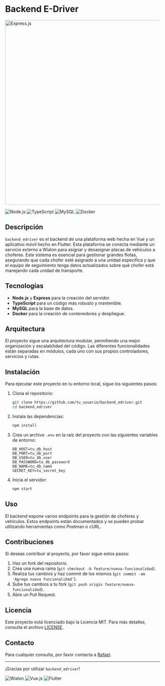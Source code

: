 # Backend E-Driver

<img src="https://img.shields.io/badge/Express.js-000000?style=for-the-badge&logo=express&logoColor=white" alt="Express.js" width="600"/>

![Node.js](https://img.shields.io/badge/Node.js-339933?style=for-the-badge&logo=nodedotjs&logoColor=white)
![TypeScript](https://img.shields.io/badge/TypeScript-3178C6?style=for-the-badge&logo=typescript&logoColor=white)
![MySQL](https://img.shields.io/badge/MySQL-4479A1?style=for-the-badge&logo=mysql&logoColor=white)
![Docker](https://img.shields.io/badge/Docker-2496ED?style=for-the-badge&logo=docker&logoColor=white)



## Descripción

`backend_edriver` es el backend de una plataforma web hecha en Vue y un aplicativo móvil hecho en Flutter. Esta plataforma se conecta mediante un servicio externo a Wialon para asignar y desasignar placas de vehículos a choferes. Este sistema es esencial para gestionar grandes flotas, asegurando que cada chofer esté asignado a una unidad específica y que el equipo de seguimiento tenga datos actualizados sobre qué chofer está manejando cada unidad de transporte.

## Tecnologías

- **Node.js** y **Express** para la creación del servidor.
- **TypeScript** para un código más robusto y mantenible.
- **MySQL** para la base de datos.
- **Docker** para la creación de contenedores y despliegue.

## Arquitectura

El proyecto sigue una arquitectura modular, permitiendo una mejor organización y escalabilidad del código. Las diferentes funcionalidades están separadas en módulos, cada uno con sus propios controladores, servicios y rutas.

## Instalación

Para ejecutar este proyecto en tu entorno local, sigue los siguientes pasos:

1. Clona el repositorio:

    ```bash
    git clone https://github.com/tu_usuario/backend_edriver.git
    cd backend_edriver
    ```

2. Instala las dependencias:

    ```bash
    npm install
    ```

3. Crea un archivo `.env` en la raíz del proyecto con las siguientes variables de entorno:

    ```env
    DB_HOST=tu_db_host
    DB_PORT=tu_db_port
    DB_USER=tu_db_user
    DB_PASSWORD=tu_db_password
    DB_NAME=tu_db_name
    SECRET_KEY=tu_secret_key
    ```

4. Inicia el servidor:

    ```bash
    npm start
    ```

## Uso

El backend expone varios endpoints para la gestión de choferes y vehículos. Estos endpoints están documentados y se pueden probar utilizando herramientas como Postman o cURL.

## Contribuciones

Si deseas contribuir al proyecto, por favor sigue estos pasos:

1. Haz un fork del repositorio.
2. Crea una nueva rama (`git checkout -b feature/nueva-funcionalidad`).
3. Realiza tus cambios y haz commit de los mismos (`git commit -am 'Agrega nueva funcionalidad'`).
4. Sube tus cambios a tu fork (`git push origin feature/nueva-funcionalidad`).
5. Abre un Pull Request.

## Licencia

Este proyecto está licenciado bajo la Licencia MIT. Para más detalles, consulta el archivo [LICENSE](LICENSE).

## Contacto

Para cualquier consulta, por favor contacta a [Rafael](mailto:rosselgalarzarafael@gmail.com).

---

¡Gracias por utilizar `backend_edriver`!

![Wialon](https://img.shields.io/badge/Wialon-0078D7?style=for-the-badge&logoColor=white)
![Vue.js](https://img.shields.io/badge/Vue.js-4FC08D?style=for-the-badge&logo=vue.js&logoColor=white)
![Flutter](https://img.shields.io/badge/Flutter-02569B?style=for-the-badge&logo=flutter&logoColor=white)

